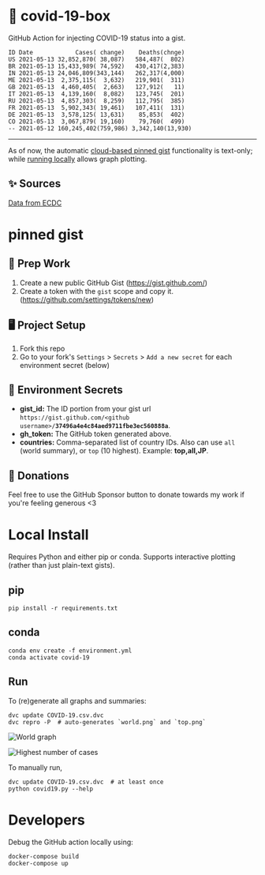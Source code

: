 # 🏥 covid-19-box

GitHub Action for injecting COVID-19 status into a gist.

```
ID Date            Cases( change)    Deaths(chnge)
US 2021-05-13 32,852,870( 38,087)   584,487(  802)
BR 2021-05-13 15,433,989( 74,592)   430,417(2,383)
IN 2021-05-13 24,046,809(343,144)   262,317(4,000)
ME 2021-05-13  2,375,115(  3,632)   219,901(  311)
GB 2021-05-13  4,460,405(  2,663)   127,912(   11)
IT 2021-05-13  4,139,160(  8,082)   123,745(  201)
RU 2021-05-13  4,857,303(  8,259)   112,795(  385)
FR 2021-05-13  5,902,343( 19,461)   107,411(  131)
DE 2021-05-13  3,578,125( 13,631)    85,853(  402)
CO 2021-05-13  3,067,879( 19,160)    79,760(  499)
-- 2021-05-12 160,245,402(759,986) 3,342,140(13,930)
```

---

As of now, the automatic [cloud-based pinned gist](#pinned-gist) functionality is text-only;
while [running locally](#local-install) allows graph plotting.

## ✨ Sources

[Data from ECDC](https://www.ecdc.europa.eu/en/publications-data/download-todays-data-geographic-distribution-covid-19-cases-worldwide)

# pinned gist

## 🎒 Prep Work
1. Create a new public GitHub Gist (https://gist.github.com/)
1. Create a token with the `gist` scope and copy it. (https://github.com/settings/tokens/new)

## 🖥 Project Setup
1. Fork this repo
1. Go to your fork's `Settings` > `Secrets` > `Add a new secret` for each environment secret (below)

## 🤫 Environment Secrets
- **gist_id:** The ID portion from your gist url `https://gist.github.com/<github username>/`**`37496a4e4c84aed9711fbe3ec560888a`**.
- **gh_token:** The GitHub token generated above.
- **countries:** Comma-separated list of country IDs. Also can use `all` (world summary), or `top` (10 highest). Example: **top,all,JP**.

## 💸 Donations

Feel free to use the GitHub Sponsor button to donate towards my work if you're feeling generous <3

# Local Install

Requires Python and either pip or conda. Supports interactive plotting (rather than just plain-text gists).

## pip

```
pip install -r requirements.txt
```

## conda

```
conda env create -f environment.yml
conda activate covid-19
```

## Run

To (re)generate all graphs and summaries:

```
dvc update COVID-19.csv.dvc
dvc repro -P  # auto-generates `world.png` and `top.png`
```

![World graph](world.png)

![Highest number of cases](top.png)

To manually run,

```
dvc update COVID-19.csv.dvc  # at least once
python covid19.py --help
```

# Developers

Debug the GitHub action locally using:

```
docker-compose build
docker-compose up
```
